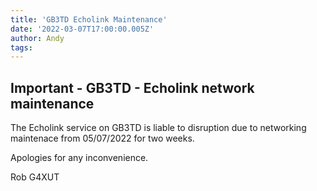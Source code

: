 ```yaml
---
title: 'GB3TD Echolink Maintenance'
date: '2022-03-07T17:00:00.005Z'
author: Andy
tags: 
---
```


Important - GB3TD - Echolink network maintenance
------------------------------------------------

The Echolink service on GB3TD is liable to disruption due to networking maintenace from 05/07/2022 for two weeks.

Apologies for any inconvenience.

Rob G4XUT

